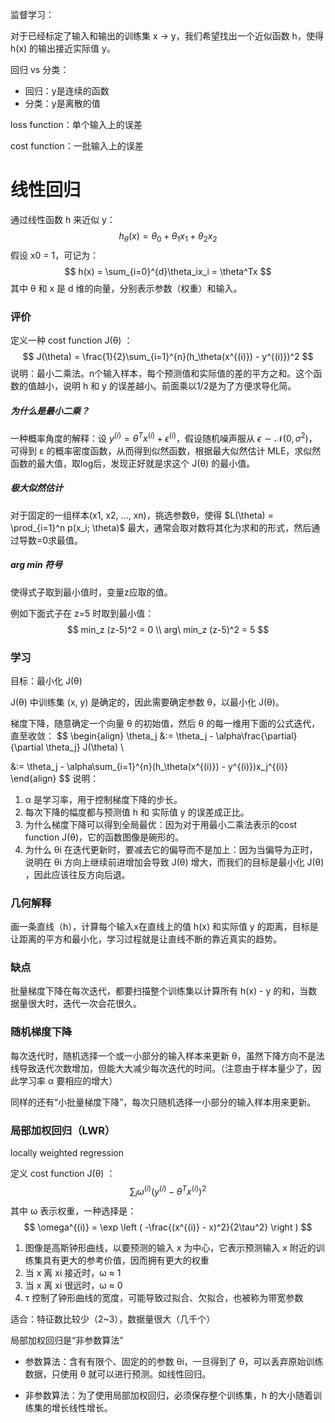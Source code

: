 监督学习：

对于已经标定了输入和输出的训练集 x -> y，我们希望找出一个近似函数 h，使得 h(x) 的输出接近实际值 y。



回归 vs 分类：

- 回归：y是连续的函数
- 分类：y是离散的值



loss function：单个输入上的误差

cost function：一批输入上的误差



# 线性回归

通过线性函数 h 来近似 y：
$$
h_\theta(x) = \theta_0 + \theta_1x_1 + \theta_2x_2
$$
假设 x0 = 1，可记为：
$$
h(x) = \sum_{i=0}^{d}\theta_ix_i = \theta^Tx
$$
其中 θ 和 x 是 d 维的向量，分别表示参数（权重）和输入。



### 评价

定义一种 cost function J(θ) ：
$$
J(\theta) = \frac{1}{2}\sum_{i=1}^{n}(h_\theta(x^{(i)}) - y^{(i)})^2
$$
说明：最小二乘法。n个输入样本，每个预测值和实际值的差的平方之和。这个函数的值越小，说明 h 和 y 的误差越小。前面乘以1/2是为了方便求导化简。



##### 为什么是最小二乘？

一种概率角度的解释：设 $y^{(i)} = \theta^Tx^{(i)} + \epsilon^{(i)}$，假设随机噪声服从 $\epsilon \sim \mathcal{N} (0, \sigma^2)$，可得到 ε 的概率密度函数，从而得到似然函数，根据最大似然估计 MLE，求似然函数的最大值，取log后，发现正好就是求这个 J(θ) 的最小值。



##### 极大似然估计

对于固定的一组样本(x1, x2, ..., xn)，挑选参数θ，使得 $L(\theta) = \prod_{i=1}^n p(x_i; \theta)$ 最大，通常会取对数将其化为求和的形式，然后通过导数=0求最值。



##### arg min 符号

使得式子取到最小值时，变量z应取的值。

例如下面式子在 z=5 时取到最小值：
$$
min_z (z-5)^2 = 0 \\
arg\ min_z (z-5)^2 = 5
$$




### 学习

目标：最小化 J(θ)

J(θ) 中训练集 (x, y) 是确定的，因此需要确定参数 θ，以最小化 J(θ)。

梯度下降，随意确定一个向量 θ 的初始值，然后 θ 的每一维用下面的公式迭代，直至收敛：
$$
\begin{align}
\theta_j &:= \theta_j - \alpha\frac{\partial}{\partial \theta_j} J(\theta) \\

&:= \theta_j - \alpha\sum_{i=1}^{n}(h_\theta(x^{(i)}) - y^{(i)})x_j^{(i)}
\end{align}
$$
说明：

1. α 是学习率，用于控制梯度下降的步长。
2. 每次下降的幅度都与预测值 h 和 实际值 y 的误差成正比。
3. 为什么梯度下降可以得到全局最优：因为对于用最小二乘法表示的cost function J(θ)，它的函数图像是碗形的。
4. 为什么 θi 在迭代更新时，要减去它的偏导而不是加上：因为当偏导为正时，说明在 θi 方向上继续前进增加会导致 J(θ) 增大，而我们的目标是最小化 J(θ) ，因此应该往反方向后退。



### 几何解释

画一条直线（h），计算每个输入x在直线上的值 h(x) 和实际值 y 的距离，目标是让距离的平方和最小化，学习过程就是让直线不断的靠近真实的趋势。



### 缺点

批量梯度下降在每次迭代，都要扫描整个训练集以计算所有 h(x) - y 的和，当数据量很大时，迭代一次会花很久。



### 随机梯度下降

每次迭代时，随机选择一个或一小部分的输入样本来更新 θ，虽然下降方向不是法线导致迭代次数增加，但能大大减少每次迭代的时间。（注意由于样本量少了，因此学习率 α 要相应的增大）

同样的还有“小批量梯度下降”，每次只随机选择一小部分的输入样本用来更新。



### 局部加权回归（LWR）

locally weighted regression

定义 cost function J(θ) ：
$$
\sum_i \omega^{(i)}(y^{(i)} - \theta^T x^{(i)})^2
$$
其中 ω 表示权重，一种选择是：
$$
\omega^{(i)} = \exp \left (  -\frac{(x^{(i)} - x)^2}{2\tau^2} \right ) 
$$

1.  图像是高斯钟形曲线，以要预测的输入 x 为中心，它表示预测输入 x 附近的训练集具有更大的参考价值，因而拥有更大的权重
2.  当 x 离 xi 接近时，ω ≈ 1
3.  当 x 离 xi 很远时，ω ≈ 0
4.  τ 控制了钟形曲线的宽度，可能导致过拟合、欠拟合，也被称为带宽参数



适合：特征数比较少（2~3），数据量很大（几千个）



局部加权回归是“非参数算法”

- 参数算法：含有有限个、固定的的参数 θi，一旦得到了 θ，可以丢弃原始训练数据，只使用 θ 就可以进行预测。如线性回归。

- 非参数算法：为了使用局部加权回归，必须保存整个训练集，h 的大小随着训练集的增长线性增长。











